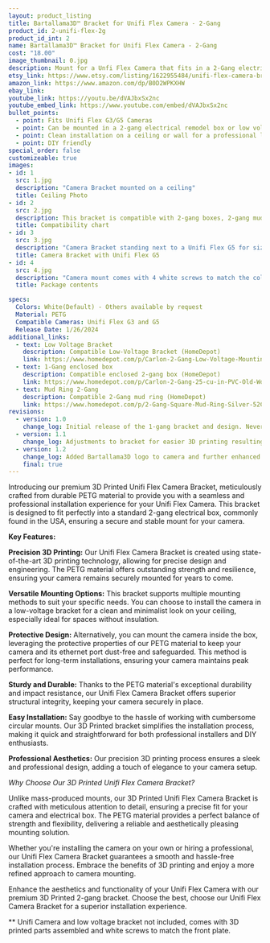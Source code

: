 ```yaml
---
layout: product_listing
title: Bartallama3D™ Bracket for Unifi Flex Camera - 2-Gang
product_id: 2-unifi-flex-2g
product_id_int: 2
name: Bartallama3D™ Bracket for Unifi Flex Camera - 2-Gang
cost: "18.00"
image_thumbnail: 0.jpg
description: Mount for a Unfi Flex Camera that fits in a 2-Gang electrical enclosure
etsy_link: https://www.etsy.com/listing/1622955484/unifi-flex-camera-bracket-2-gang
amazon_link: https://www.amazon.com/dp/B0D2WPKXHW
ebay_link: 
youtube_link: https://youtu.be/dVAJbxSx2nc
youtube_embed_link: https://www.youtube.com/embed/dVAJbxSx2nc
bullet_points:
  - point: Fits Unifi Flex G3/G5 Cameras
  - point: Can be mounted in a 2-gang electrical remodel box or low voltage bracket
  - point: Clean installation on a ceiling or wall for a professional look
  - point: DIY friendly
special_order: false
customizeable: true
images:
- id: 1
  src: 1.jpg
  description: "Camera Bracket mounted on a ceiling"
  title: Ceiling Photo
- id: 2
  src: 2.jpg
  description: This bracket is compatible with 2-gang boxes, 2-gang mudrings, and 2-gang low voltage brackets. It is not compatible with 1-gang boxes, 1-gang low-voltage brackets, round boxes, or 1-gang metal mud rings
  title: Compatibility chart
- id: 3
  src: 3.jpg
  description: "Camera Bracket standing next to a Unifi Flex G5 for size comparison"
  title: Camera Bracket with Unifi Flex G5
- id: 4
  src: 4.jpg
  description: "Camera mount comes with 4 white screws to match the color of the bracket along with an installation hex wrench"
  title: Package contents

specs:
  Colors: White(Default) - Others available by request 
  Material: PETG
  Compatible Cameras: Unifi Flex G3 and G5
  Release Date: 1/26/2024
additional_links:
  - text: Low Voltage Bracket
    description: Compatible Low-Voltage Bracket (HomeDepot)
    link: https://www.homedepot.com/p/Carlon-2-Gang-Low-Voltage-Mounting-Bracket-SC200RR/202077405
  - text: 1-Gang enclosed box
    description: Compatible enclosed 2-gang box (HomeDepot)
    link: https://www.homedepot.com/p/Carlon-2-Gang-25-cu-in-PVC-Old-Work-Electrical-Switch-and-Outlet-Box-B225R-UPC/100404169
  - text: Mud Ring 2-Gang
    description: Compatible 2-Gang mud ring (HomeDepot)
    link: https://www.homedepot.com/p/2-Gang-Square-Mud-Ring-Silver-52C17-25R/202590477
revisions:
  - version: 1.0
    change_log: Initial release of the 1-gang bracket and design. Never sold.
  - version: 1.1
    change_log: Adjustments to bracket for easier 3D printing resulting in less waste. Never sold.
  - version: 1.2
    change_log: Added Bartallama3D logo to camera and further enhanced printing. Camera bracket now comes in 1 and 2 packs and is packed in cardboard boxes with all required parts.
    final: true
---
```


Introducing our premium 3D Printed Unifi Flex Camera Bracket, meticulously crafted from durable PETG material to provide you with a seamless and professional installation experience for your Unifi Flex Camera. This bracket is designed to fit perfectly into a standard 2-gang electrical box, commonly found in the USA, ensuring a secure and stable mount for your camera.

**Key Features:**

**Precision 3D Printing:** Our Unifi Flex Camera Bracket is created using state-of-the-art 3D printing technology, allowing for precise design and engineering. The PETG material offers outstanding strength and resilience, ensuring your camera remains securely mounted for years to come.

**Versatile Mounting Options:** This bracket supports multiple mounting methods to suit your specific needs. You can choose to install the camera in a low-voltage bracket for a clean and minimalist look on your ceiling, especially ideal for spaces without insulation.

**Protective Design:** Alternatively, you can mount the camera inside the box, leveraging the protective properties of our PETG material to keep your camera and its ethernet port dust-free and safeguarded. This method is perfect for long-term installations, ensuring your camera maintains peak performance.

**Sturdy and Durable:** Thanks to the PETG material's exceptional durability and impact resistance, our Unifi Flex Camera Bracket offers superior structural integrity, keeping your camera securely in place.

**Easy Installation:** Say goodbye to the hassle of working with cumbersome circular mounts. Our 3D Printed bracket simplifies the installation process, making it quick and straightforward for both professional installers and DIY enthusiasts.

**Professional Aesthetics:** Our precision 3D printing process ensures a sleek and professional design, adding a touch of elegance to your camera setup.

*Why Choose Our 3D Printed Unifi Flex Camera Bracket?*

Unlike mass-produced mounts, our 3D Printed Unifi Flex Camera Bracket is crafted with meticulous attention to detail, ensuring a precise fit for your camera and electrical box. The PETG material provides a perfect balance of strength and flexibility, delivering a reliable and aesthetically pleasing mounting solution.

Whether you're installing the camera on your own or hiring a professional, our Unifi Flex Camera Bracket guarantees a smooth and hassle-free installation process. Embrace the benefits of 3D printing and enjoy a more refined approach to camera mounting.

Enhance the aesthetics and functionality of your Unifi Flex Camera with our premium 3D Printed 2-gang bracket. Choose the best, choose our Unifi Flex Camera Bracket for a superior installation experience.

** Unifi Camera and low voltage bracket not included, comes with 3D printed parts assembled and white screws to match the front plate.
